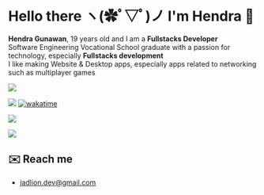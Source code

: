 # Hello there ヽ(✿ﾟ▽ﾟ)ノ I'm Hendra 🔭

**Hendra Gunawan**, 19 years old and I am a **Fullstacks Developer**<br>
Software Engineering Vocational School graduate with a passion for technology, especially **Fullstacks development**<br>
I like making Website & Desktop apps, especially apps related to networking such as multiplayer games

[![](https://skillicons.dev/icons?i=js,ts,html,css,php,go,java,cs,cpp,nodejs,bun,react,nextjs,firebase,supabase,pnpm,sqlite,postgres,mysql,tailwind,vercel&perline=9)](https://skillicons.dev)

![](https://komarev.com/ghpvc/?username=jadlionhd&label=Profile%20views&color=0e75b6&style=flat)
[![wakatime](https://wakatime.com/badge/user/b3c0dabe-d2af-49ef-aa7c-5f6fe33b1ae9.svg)](https://wakatime.com/@JadlionHD)

![](https://github-readme-stats.vercel.app/api/top-langs/?username=jadlionhd&layout=donut&theme=holi)


![](https://github-readme-stats.vercel.app/api/wakatime?username=jadlionhd&layout=donut&theme=holi)

## ✉️ Reach me
- [jadlion.dev@gmail.com](mailto:jadlion.dev@gmail.com)
